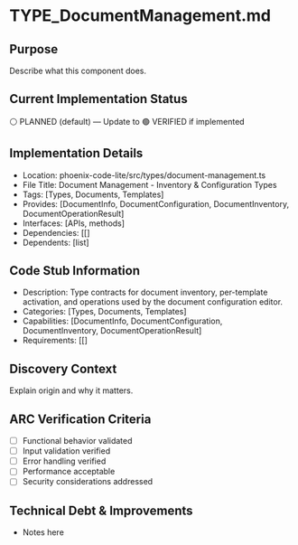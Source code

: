 # TYPE_DocumentManagement.md

## Purpose
Describe what this component does.

## Current Implementation Status
⚪ PLANNED (default) — Update to 🟢 VERIFIED if implemented

## Implementation Details
- Location: phoenix-code-lite/src/types/document-management.ts
- File Title: Document Management - Inventory & Configuration Types
- Tags: [Types, Documents, Templates]
- Provides: [DocumentInfo, DocumentConfiguration, DocumentInventory, DocumentOperationResult]
- Interfaces: [APIs, methods]
- Dependencies: [[]
- Dependents: [list]

## Code Stub Information
- Description: Type contracts for document inventory, per-template activation, and operations used by the document configuration editor.
- Categories: [Types, Documents, Templates]
- Capabilities: [DocumentInfo, DocumentConfiguration, DocumentInventory, DocumentOperationResult]
- Requirements: [[]

## Discovery Context
Explain origin and why it matters.

## ARC Verification Criteria
- [ ] Functional behavior validated
- [ ] Input validation verified
- [ ] Error handling verified
- [ ] Performance acceptable
- [ ] Security considerations addressed

## Technical Debt & Improvements
- Notes here
